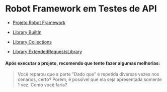 Robot Framework em Testes de API
==================

- [Projeto Robot Framework](https://robotframework.org/)

- [Library BuiltIn](http://robotframework.org/robotframework/latest/libraries/BuiltIn.html)

- [Library Collections](http://robotframework.org/robotframework/latest/libraries/Collections.html)

- [Library ExtendedRequestsLibrary](https://rickypc.github.io/robotframework-extendedrequestslibrary/doc/ExtendedRequestsLibrary.html)





#### Após executar o projeto, recomendo que tente fazer algumas melhorias:

> Você reparou que a parte "Dado que" é repetida diversas vezes nos cenários, certo? Porém, é possível que ela seja apresentada somente 1 vez. Como você faria?


